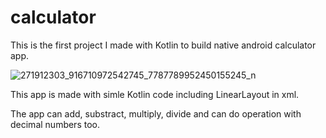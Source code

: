 # calculator
This is the first project I made with Kotlin to build native android calculator app.

![271912303_916710972542745_7787789952450155245_n](https://user-images.githubusercontent.com/97610370/149503472-15d9cee2-b386-4a1d-9242-b9b6d1c6eee8.jpg)

This app is made with simle Kotlin code including LinearLayout in xml.

The app can add, substract, multiply, divide and can do operation with decimal numbers too.
